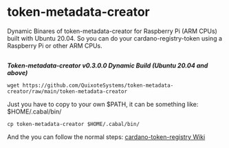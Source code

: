 # token-metadata-creator

Dynamic Binares of token-metadata-creator for Raspberry Pi (ARM CPUs) built with Ubuntu 20.04. So you can do your cardano-registry-token using a Raspberry Pi or other ARM CPUs.

##

***Token-metadata-creator v0.3.0.0 Dynamic Build (Ubuntu 20.04 and above)***

```
wget https://github.com/QuixoteSystems/token-metadata-creator/raw/main/token-metadata-creator
```


Just you have to copy to your own $PATH, it can be something like: $HOME/.cabal/bin/

```
cp token-metadata-creator $HOME/.cabal/bin/
```

And the you can follow the normal steps: [cardano-token-registry Wiki](https://github.com/cardano-foundation/cardano-token-registry/wiki/How-to-prepare-an-entry-for-the-registry-%28NA-policy-script%29)
